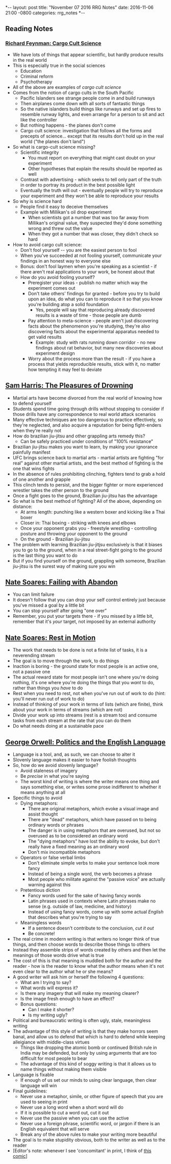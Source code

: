 *--
layout: post
title: "November 07 2016 RRG Notes"
date: 2016-11-06 21:00 -0800
categories: rrg_notes
*--

## Reading Notes

### [Richard Feynman: Cargo Cult Science](http://calteches.library.caltech.edu/51/2/CargoCult.htm)
* We have lots of things that appear scientific, but hardly produce results in the real world
* This is especially true in the social sciences
  * Education
  * Criminal reform
  * Psychotherapy
* All of the above are examples of _cargo cult science_
* Comes from the notion of cargo cults in the South Pacific
  * Pacific Islanders see strange people come in and build runways
  * Then airplanes come down with all sorts of fantastic things
  * So the native islanders build things like runways and set up fires to resemble runway lights, and even arrange for a person to sit and act like the controller
  * But nothing happens - the planes don't come
  * Cargo cult science: investigation that follows all the forms and precepts of science... except that its results don't hold up in the real world ("the planes don't land")
* So what is cargo-cult science missing?
  * Scientific integrity
    * You must report on everything that might cast doubt on your experiment
    * Other hypotheses that explain the results should be reported as well
  * Contrast with advertising - which seeks to tell only part of the truth in order to portray its product in the best possible light
  * Eventually the truth will out - eventually people will try to reproduce your experiment and they won't be able to reproduce your results
* So why is science hard
  * People find it easy to deceive themselves
  * Example with Millikan's oil drop experiment
    * When scientists got a number that was too far away from Millikan's original value, they suspected they'd done something wrong and threw out the value
    * When they got a number that was closer, they didn't check so hard
* How to avoid cargo cult science:
  * Don't fool yourself -- you are the easiest person to fool
  * When you've succeeded at not fooling yourself, communicate your findings in an honest way to everyone else
  * Bonus: don't fool laymen when you're speaking as a scientist - if there aren't real applications to your work, be honest about that
  * How do you avoid fooling yourself?
    * Preregister your ideas - publish no matter which way the experiment comes out
    * Don't take others' findings for granted - before you try to build upon an idea, do what you can to reproduce it so that you know you're building atop a solid foundation
      * Yes, people will say that reproducing already discovered results is a waste of time - those people are dumb
    * Pay attention to meta-science - people aren't just discovering facts about the phenomenon you're studying, they're also discovering facts about the experimental apparatus needed to get valid results
      * Example: study with rats running down corridor - no new findings about rat behavior, but many new discoveries about experiment design
    * Worry about the process more than the result - if you have a process that yields reproducible results, stick with it, no matter how tempting it may feel to deviate

## [Sam Harris: The Pleasures of Drowning](https://www.samharris.org/blog/item/the-pleasures-of-drowning)
* Martial arts have become divorced from the real world of knowing how to defend yourself
* Students spend time going through drills without stopping to consider if those drills have any correspondence to real world attack scenarios
* Many effective techniques are too dangerous to practice effectively, so they're neglected, and also acquire a reputation for being fight-enders when they're really not
* How do brazilian jiu-jitsu and other grappling arts remedy this?
  * Can be safely practiced under conditions of "100% resistance"
* Brazilian jiu-jitsu makes you want to learn, by making your ignorance painfully manifest
* UFC brings science back to martial arts - martial artists are fighting "for real" against other martial artists, and the best method of fighting is the one that wins fights
* In the absence of rules prohibiting clinching, fighters tend to grab a hold of one another and grapple
* This clinch tends to persist, and the bigger fighter or more experienced wrestler takes the other person to the ground
* Once a fight goes to the ground, Brazilian jiu-jitsu has the advantage
* So what is the best method of fighting? All of the above, depending on distance:
  * At arms length: punching like a western boxer and kicking like a Thai boxer
  * Closer in: Thai boxing - striking with knees and elbows
  * Once your opponent grabs you - freestyle wrestling - controlling posture and throwing your opponent to the ground
  * On the ground - Brazilian jiu-jitsu
* The problem with learning Brazilian jiu-jitjsu exclusively is that it biases you to go to the ground, when in a real street-fight going to the ground is the last thing you want to do
* But if you find yourself on the ground, grappling with someone, Brazilian jiu-jitsu is the surest way of making sure you win

## [Nate Soares: Failing with Abandon](http://mindingourway.com/failing-with-abandon/)
* You can limit failure
* It doesn't follow that you can drop your self control entirely just because you've missed a goal by a little bit
* You can stop yourself after going "one over"
* Remember, you put your targets there - if you missed by a little bit, remember that it's *your* target, not imposed by an external authority

## [Nate Soares: Rest in Motion](http://mindingourway.com/rest-in-motion/)
* The work that needs to be done is not a finite list of tasks, it is a neverending stream
* The goal is to move through the work, to do things
* Inaction is boring - the ground state for most people is an active one, not a passive one
* The actual reward state for most people isn't one where you're doing nothing, it's one where you're doing the things that you *want* to do, rather than things you *have* to do
* Rest when you need to rest, not when you've run out of work to do (hint: you'll never run out of work to do)
* Instead of thinking of your work in terms of lists (which are finite), think about your work in terms of streams (which are not)
* Divide your work up into streams (rest is a stream too) and consume tasks from each stream at the rate that you can do them
* Do what needs doing at a sustainable pace

## [George Orwell: Politics and the English Language](http://www.orwell.ru/library/essays/politics/english/e_polit)
* Language is a tool, and, as such, we can choose to alter it
* Slovenly language makes it easier to have foolish thoughts
* So, how do we avoid slovenly language?
  * Avoid staleness of imagery
  * Be *precise* in what you're saying
  * The worst kind of writing is where the writer means one thing and says something else, or writes some prose indifferent to whether it means anything at all
* Specific things to avoid
  * Dying metaphors: 
    * There are original metaphors, which evoke a visual image and assist thought
    * There are "dead" metaphors, which have passed on to being ordinary words or phrases
    * The danger is in using metaphors that are overused, but not so overused as to be considered an ordinary word
    * The "dying metaphors" have lost the ability to evoke, but don't really have a fixed meaning as an ordinary word
    * Don't mix incompatible metaphors
  * Operators or false verbal limbs
    * Don't eliminate simple verbs to make your sentence look more fancy
    * Instead of being a single word, the verb becomes a phrase
    * Most people who militate against the "passive voice" are actually warning against this
  * Pretentious diction
    * Fancy words used for the sake of having fancy words
    * Latin phrases used in contexts where Latin phrases make no sense (e.g. outside of law, medicine, and history)
    * Instead of using fancy words, come up with some actual *English* that describes what you're trying to say
  * Meaningless words
    * If a sentence doesn't contribute to the conclusion, *cut it out*
    * Be concrete!
* The real crime in modern writing is that writers no longer think of true things, and then choose words to describe those things to others
* Instead they assemble strips of words created by others and then let the meanings of those words drive what is true
* The cost of this is that meaning is muddled both for the author and the reader - how is the reader to know what the author means when it's not even clear to the author what he or she means?
* A good writer will ask him or herself the following 4 questions:
  * What am I trying to say?
  * What words will express it?
  * Is there any imagery that will make my meaning clearer?
  * Is the image fresh enough to have an effect?
  * Bonus questions:
    * Can I make it shorter?
    * Is my writing ugly?
* Political and bureaucratic writing is often ugly, stale, meaningless writing
* The advantage of this style of writing is that they make horrors seem banal, and allow us to defend that which is hard to defend while keeping alleigiance with middle-class virtues
  * Things like dropping the atomic bomb or continued British rule in India may be defended, but only by using arguments that are too difficult for most people to bear
  * The advantage of this kind of soggy writing is that it allows us to name things without making them visible
* Language is fixable
  * If enough of us set our minds to using clear language, then clear language will win
* Final guidelines:
  * Never use a metaphor, simile, or other figure of speech that you are used to seeing in print
  * Never use a long word when a short word will do
  * If it is possible to cut a word out, cut it out
  * Never use the passive when you can use the active
  * Never use a foreign phrase, scientific word, or jargon if there is an English equivalent that will serve
  * Break any of the above rules to make your writing more beautiful
* The goal is to make stupidity obvious, both to the writer as well as to the reader
* [Editor's note: whenever I see 'concomitant' in print, I think of [this comic](http://www.schlockmercenary.com/2006-03-12)]